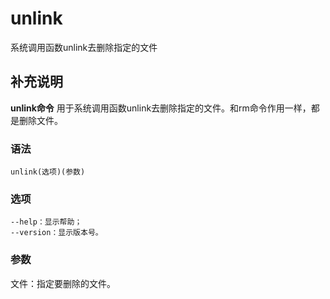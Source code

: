 unlink
===

系统调用函数unlink去删除指定的文件

## 补充说明

**unlink命令** 用于系统调用函数unlink去删除指定的文件。和rm命令作用一样，都是删除文件。

### 语法  

```shell
unlink(选项)(参数)
```

### 选项  

```shell
--help：显示帮助；
--version：显示版本号。
```

### 参数  

文件：指定要删除的文件。


<!-- Linux命令行搜索引擎：https://jaywcjlove.github.io/linux-command/ -->